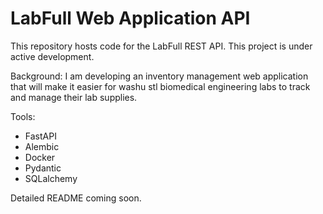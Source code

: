 # LabFull Web Application API
This repository hosts code for the LabFull REST API. This project is under active development. 

Background: I am developing an inventory management web application that will make it easier for washu stl biomedical engineering labs to track and manage their lab supplies.

Tools:
- FastAPI
- Alembic
- Docker
- Pydantic
- SQLalchemy


Detailed README coming soon.